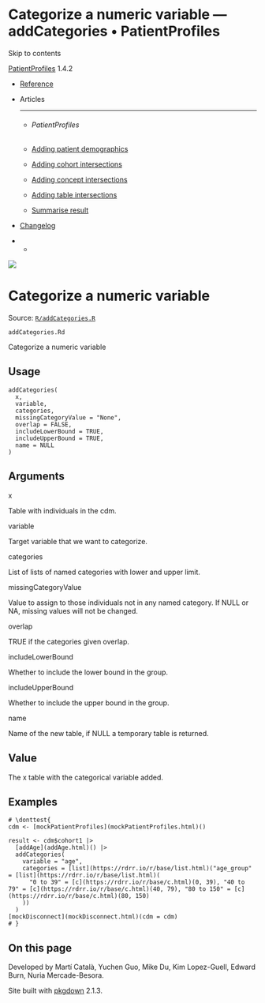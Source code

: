 # Categorize a numeric variable — addCategories • PatientProfiles

Skip to contents

[PatientProfiles](../index.html) 1.4.2

  * [Reference](../reference/index.html)
  * Articles
    * * * *

    * ###### PatientProfiles

    * [Adding patient demographics](../articles/demographics.html)
    * [Adding cohort intersections](../articles/cohort-intersect.html)
    * [Adding concept intersections](../articles/concept-intersect.html)
    * [Adding table intersections](../articles/table-intersect.html)
    * [Summarise result](../articles/summarise.html)
  * [Changelog](../news/index.html)


  *   * [](https://github.com/darwin-eu/PatientProfiles/)



![](../logo.png)

# Categorize a numeric variable

Source: [`R/addCategories.R`](https://github.com/darwin-eu/PatientProfiles/blob/v1.4.2/R/addCategories.R)

`addCategories.Rd`

Categorize a numeric variable

## Usage
    
    
    addCategories(
      x,
      variable,
      categories,
      missingCategoryValue = "None",
      overlap = FALSE,
      includeLowerBound = TRUE,
      includeUpperBound = TRUE,
      name = NULL
    )

## Arguments

x
    

Table with individuals in the cdm.

variable
    

Target variable that we want to categorize.

categories
    

List of lists of named categories with lower and upper limit.

missingCategoryValue
    

Value to assign to those individuals not in any named category. If NULL or NA, missing values will not be changed.

overlap
    

TRUE if the categories given overlap.

includeLowerBound
    

Whether to include the lower bound in the group.

includeUpperBound
    

Whether to include the upper bound in the group.

name
    

Name of the new table, if NULL a temporary table is returned.

## Value

The x table with the categorical variable added.

## Examples
    
    
    # \donttest{
    cdm <- [mockPatientProfiles](mockPatientProfiles.html)()
    
    result <- cdm$cohort1 |>
      [addAge](addAge.html)() |>
      addCategories(
        variable = "age",
        categories = [list](https://rdrr.io/r/base/list.html)("age_group" = [list](https://rdrr.io/r/base/list.html)(
          "0 to 39" = [c](https://rdrr.io/r/base/c.html)(0, 39), "40 to 79" = [c](https://rdrr.io/r/base/c.html)(40, 79), "80 to 150" = [c](https://rdrr.io/r/base/c.html)(80, 150)
        ))
      )
    [mockDisconnect](mockDisconnect.html)(cdm = cdm)
    # }
    

## On this page

Developed by Martí Català, Yuchen Guo, Mike Du, Kim Lopez-Guell, Edward Burn, Nuria Mercade-Besora.

Site built with [pkgdown](https://pkgdown.r-lib.org/) 2.1.3.
